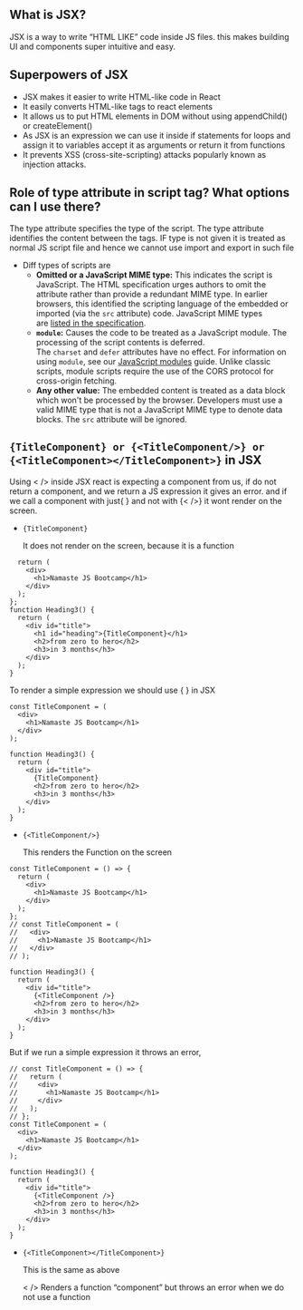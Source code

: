
## What is JSX?
JSX is a way to write “HTML LIKE” code inside JS files. this makes building UI and components super intuitive and easy.

## Superpowers of JSX
- JSX makes it easier to write HTML-like code in React
- It easily converts HTML-like tags to react elements
- It allows us to put HTML elements in DOM without using appendChild() or createElement()
- As JSX is an expression we can use it inside if statements for loops and assign it to variables accept it as arguments or return it from functions
- It prevents XSS (cross-site-scripting) attacks popularly known as injection attacks.

## Role of type attribute in script tag? What options can I use there?
The type attribute specifies the type of the script.
The type attribute identifies the content between the <script> and </script> tags.
IF type is not given it is treated as normal JS script file and hence we cannot use import and export in such file

- Diff types of scripts are
    - **Omitted or a JavaScript MIME type:** This indicates the script is JavaScript. The HTML specification urges authors to omit the attribute rather than provide a redundant MIME type. In earlier browsers, this identified the scripting language of the embedded or imported (via the `src` attribute) code. JavaScript MIME types are [listed in the specification](https://developer.mozilla.org/en-US/docs/Web/HTTP/Basics_of_HTTP/MIME_types#javascript_types).
    - **`module`:** Causes the code to be treated as a JavaScript module. The processing of the script contents is deferred. The `charset` and `defer` attributes have no effect. For information on using `module`, see our [JavaScript modules](https://developer.mozilla.org/en-US/docs/Web/JavaScript/Guide/Modules) guide. Unlike classic scripts, module scripts require the use of the CORS protocol for cross-origin fetching.
    - **Any other value:** The embedded content is treated as a data block which won't be processed by the browser. Developers must use a valid MIME type that is not a JavaScript MIME type to denote data blocks. The `src` attribute will be ignored.

## `{TitleComponent} or {<TitleComponent/>} or  {<TitleComponent></TitleComponent>}` in JSX

Using < /> inside JSX react is expecting a component from us, if do not return a component, and we return a JS expression it gives an error.
and if we call a component with just{ } and not with  {< />} it wont render on the screen.

- `{TitleComponent}`
    
    It does not render on the screen, because it is a function

```const TitleComponent = () => {
  return (
    <div>
      <h1>Namaste JS Bootcamp</h1>
    </div>
  );
};
function Heading3() {
  return (
    <div id="title">
      <h1 id="heading">{TitleComponent}</h1>
      <h2>from zero to hero</h2>
      <h3>in 3 months</h3>
    </div>
  );
}
```
To render a simple expression we should use { } in JSX

```
const TitleComponent = (
  <div>
    <h1>Namaste JS Bootcamp</h1>
  </div>
);

function Heading3() {
  return (
    <div id="title">
      {TitleComponent}
      <h2>from zero to hero</h2>
      <h3>in 3 months</h3>
    </div>
  );
}
```
- `{<TitleComponent/>}`
    
    This renders the Function on the screen

```
const TitleComponent = () => {
  return (
    <div>
      <h1>Namaste JS Bootcamp</h1>
    </div>
  );
};
// const TitleComponent = (
//   <div>
//     <h1>Namaste JS Bootcamp</h1>
//   </div>
// );

function Heading3() {
  return (
    <div id="title">
      {<TitleComponent />}
      <h2>from zero to hero</h2>
      <h3>in 3 months</h3>
    </div>
  );
}
```
But if we run a simple expression it throws an error, 
```
// const TitleComponent = () => {
//   return (
//     <div>
//       <h1>Namaste JS Bootcamp</h1>
//     </div>
//   );
// };
const TitleComponent = (
  <div>
    <h1>Namaste JS Bootcamp</h1>
  </div>
);

function Heading3() {
  return (
    <div id="title">
      {<TitleComponent />}
      <h2>from zero to hero</h2>
      <h3>in 3 months</h3>
    </div>
  );
}
```
- `{<TitleComponent></TitleComponent>}`
    
    This is the same as above 
    
    < /> Renders a function “component” but throws an error when we do not use a function
